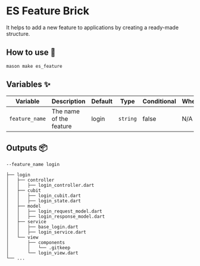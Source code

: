# ES Feature Brick

It helps to add a new feature to applications by creating a ready-made structure.

## How to use 🚀

```
mason make es_feature
```

## Variables ✨

| Variable           | Description                     | Default | Type      | Conditional | When             |
| ------------------ | ------------------------------- | ------- | --------- | ----------- | ---------------- |
| `feature_name`     | The name of the feature         | login   | `string`  | false       | N/A              |

## Outputs 📦

```
--feature_name login

├── login
│   ├── controller
│   │   ├── login_controller.dart
│   ├── cubit
│   │   ├── login_cubit.dart
│   │   ├── login_state.dart
│   ├── model
│   │   ├── login_request_model.dart
│   │   ├── login_response_model.dart
│   ├── service
│   │   ├── base_login.dart
│   │   ├── login_service.dart
│   └── view
│       ├── components
│       │   └── .gitkeep
│       └── login_view.dart
└── ...
```
